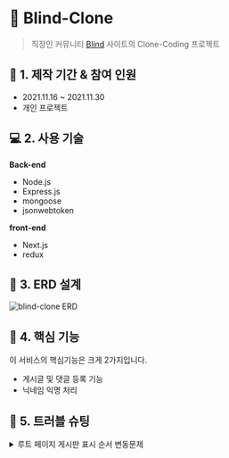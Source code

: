 # :pushpin: Blind-Clone

> 직장인 커뮤니티 [Blind](https://www.teamblind.com/kr/) 사이트의 Clone-Coding 프로젝트

## :calendar: 1. 제작 기간 & 참여 인원

- 2021.11.16 ~ 2021.11.30
- 개인 프로젝트

## :computer: 2. 사용 기술

**Back-end**

- Node.js
- Express.js
- mongoose
- jsonwebtoken

**front-end**

- Next.js
- redux

## :hammer: 3. ERD 설계

![blind-clone ERD](https://user-images.githubusercontent.com/68040092/144699456-bb00e713-a660-453a-9206-05ff4eab7367.png)

## :dart: 4. 핵심 기능

이 서비스의 핵심기능은 크게 2가지입니다.

- 게시글 및 댓글 등록 기능
- 닉네임 익명 처리

## :rotating_light: 5. 트러블 슈팅

<details>
<summary>루트 페이지 게시판 표시 순서 변동문제</summary>
<div markdown="1">

- 기존 루트 페이지에서 매번 게시판 순서가 뒤죽박죽인 상태였습니다.
  - 데이터를 게시판의 고유 id 순서대로 정렬하여 받아옴으로서 해결하였습니다.

:pushpin: [코드 확인](bit.ly/3EjPknQ)

</div>
</details>
